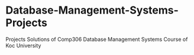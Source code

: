 # Database-Management-Systems-Projects
Projects Solutions of Comp306 Database Management Systems Course of Koc University

